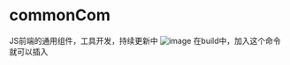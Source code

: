 # commonCom
JS前端的通用组件，工具开发，持续更新中
![image](https://github.com/user-attachments/assets/771f2e15-33b0-406e-a978-c15f1924ca5e)
在build中，加入这个命令就可以插入


